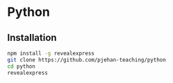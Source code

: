 # Python

## Installation

```bash
npm install -g revealexpress
git clone https://github.com/pjehan-teaching/python
cd python
revealexpress
```
